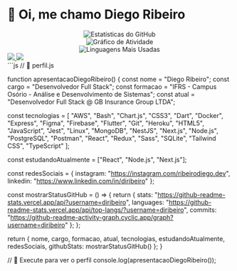 # 👋 Oi, me chamo Diego Ribeiro

<div align="center"> <img src="https://github-readme-stats.vercel.app/api?username=diribeiro&show_icons=true&theme=tokyonight&count_private=true&hide_border=true" alt="Estatísticas do GitHub" /> <br /> <img src="https://github-readme-activity-graph.cyclic.app/graph?username=diribeiro&bg_color=1c1917&color=ffffff&line=0891b2&point=ffffff&area_color=1c1917&area=true&hide_border=true&custom_title=GitHub%20Commits%20Graph" alt="Gráfico de Atividade" /> <br /> <img src="https://github-readme-stats.vercel.app/api/top-langs/?username=diribeiro&layout=compact&theme=tokyonight&hide_border=true" alt="Linguagens Mais Usadas" /> </div>
<div> <a href="https://instagram.com/ribeirodiego.dev" target="_blank"> <img src="https://img.shields.io/badge/-Instagram-%23E4405F?style=for-the-badge&logo=instagram&logoColor=white" /> </a> <a href="https://www.linkedin.com/in/diribeiro" target="_blank"> <img src="https://img.shields.io/badge/-LinkedIn-%230077B5?style=for-the-badge&logo=linkedin&logoColor=white" /> </a> </div>
```js
// 📄 perfil.js

function apresentacaoDiegoRibeiro() {
  const nome = "Diego Ribeiro";
  const cargo = "Desenvolvedor Full Stack";
  const formacao = "IFRS - Campus Osório - Análise e Desenvolvimento de Sistemas";
  const atual = "Desenvolvedor Full Stack @ GB Insurance Group LTDA";

  const tecnologias = [
    "AWS", "Bash", "Chart.js", "CSS3", "Dart", "Docker", "Express", "Figma",
    "Firebase", "Flutter", "Git", "Heroku", "HTML5", "JavaScript", "Jest",
    "Linux", "MongoDB", "NestJS", "Next.js", "Node.js", "PostgreSQL",
    "Postman", "React", "Redux", "Sass", "SQLite", "Tailwind CSS", "TypeScript"
  ];

  const estudandoAtualmente = ["React", "Node.js", "Next.js"];

  const redesSociais = {
    instagram: "https://instagram.com/ribeirodiego.dev",
    linkedin: "https://www.linkedin.com/in/diribeiro"
  };

  const mostrarStatusGitHub = () => {
    return {
      stats: "https://github-readme-stats.vercel.app/api?username=diribeiro",
      languages: "https://github-readme-stats.vercel.app/api/top-langs/?username=diribeiro",
      commits: "https://github-readme-activity-graph.cyclic.app/graph?username=diribeiro"
    };
  };

  return {
    nome,
    cargo,
    formacao,
    atual,
    tecnologias,
    estudandoAtualmente,
    redesSociais,
    githubStats: mostrarStatusGitHub()
  };
}

// 🚀 Execute para ver o perfil
console.log(apresentacaoDiegoRibeiro());
```
